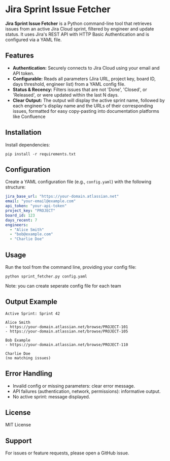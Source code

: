# Jira Sprint Issue Fetcher

**Jira Sprint Issue Fetcher** is a Python command-line tool that retrieves issues from an active Jira Cloud sprint, filtered by engineer and update status. It uses Jira's REST API with HTTP Basic Authentication and is configured via a YAML file.

## Features

- **Authentication:** Securely connects to Jira Cloud using your email and API token.
- **Configurable:** Reads all parameters (Jira URL, project key, board ID, days threshold, engineer list) from a YAML config file.
- **Status & Recency:** Filters issues that are not 'Done', 'Closed', or 'Released', or were updated within the last N days.
- **Clear Output:** The output will display the active sprint name, followed by each engineer's display name and the URLs of their corresponding issues, formatted for easy copy-pasting into documentation platforms like Confluence

## Installation

Install dependencies:
   ```
   pip install -r requirements.txt
   ```

## Configuration

Create a YAML configuration file (e.g., `config.yaml`) with the following structure:

```yaml
jira_base_url: "https://your-domain.atlassian.net"
email: "your-email@example.com"
api_token: "your-api-token"
project_key: "PROJECT"
board_id: 123
days_recent: 7
engineers:
  - "Alice Smith"
  - "bob@example.com"
  - "Charlie Doe"
```

## Usage

Run the tool from the command line, providing your config file:

```
python sprint_fetcher.py config.yaml
```

Note: you can create seperate config file for each team

## Output Example

```
Active Sprint: Sprint 42

Alice Smith
- https://your-domain.atlassian.net/browse/PROJECT-101
- https://your-domain.atlassian.net/browse/PROJECT-105

Bob Example
- https://your-domain.atlassian.net/browse/PROJECT-110

Charlie Doe
(no matching issues)
```

## Error Handling

- Invalid config or missing parameters: clear error message.
- API failures (authentication, network, permissions): informative output.
- No active sprint: message displayed.

## License

MIT License

## Support

For issues or feature requests, please open a GitHub issue.